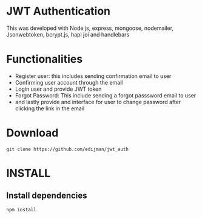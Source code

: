 # JWT Authentication
This was developed with Node js, express, mongoose, nodemailer, Jsonwebtoken, bcrypt.js, hapi joi and handlebars

# Functionalities
- Register user: this includes sending confirmation email to user
- Confirming user account through the email
- Login user and provide JWT token
- Forgot Password: This include sending a forgot passsword email to user
- and lastly provide and interface for user to change password after clicking the link in the email
# Download
`git clone https://github.com/edijman/jwt_auth` 
# INSTALL 
## Install dependencies
`npm install`
